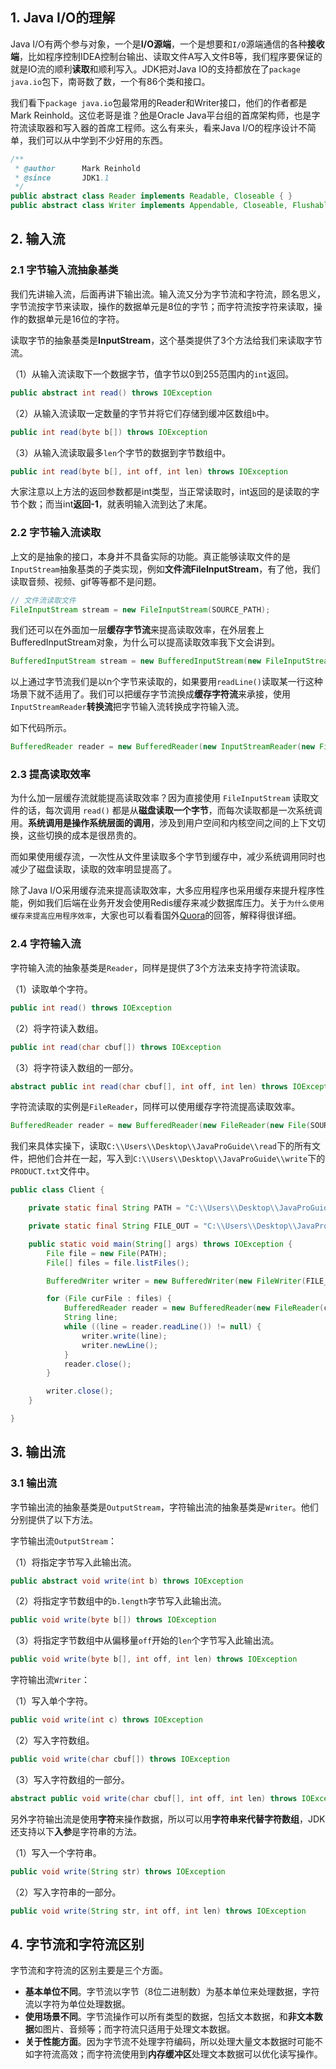 ## 1. Java I/O的理解

Java I/O有两个参与对象，一个是**I/O源端**，一个是想要和`I/O`源端通信的各种**接收端**，比如程序控制IDEA控制台输出、读取文件A写入文件B等，我们程序要保证的就是IO流的顺利**读取**和顺利写入。JDK把对Java IO的支持都放在了`package java.io`包下，南哥数了数，一个有86个类和接口。

我们看下`package java.io`包最常用的Reader和Writer接口，他们的作者都是Mark Reinhold。这位老哥是谁？[他](https://mreinhold.org/)是Oracle Java平台组的首席架构师，也是字符流读取器和写入器的首席工程师。这么有来头，看来Java I/O的程序设计不简单，我们可以从中学到不少好用的东西。

```java
/** 
 * @author      Mark Reinhold
 * @since       JDK1.1
 */
public abstract class Reader implements Readable, Closeable { }
public abstract class Writer implements Appendable, Closeable, Flushable { }
```

## 2. 输入流

### 2.1 字节输入流抽象基类

我们先讲输入流，后面再讲下输出流。输入流又分为字节流和字符流，顾名思义，字节流按字节来读取，操作的数据单元是8位的字节；而字符流按字符来读取，操作的数据单元是16位的字符。

读取字节的抽象基类是**InputStream**，这个基类提供了3个方法给我们来读取字节流。

（1）从输入流读取下一个数据字节，值字节以0到255范围内的`int`返回。

```java
public abstract int read() throws IOException
```

（2）从输入流读取一定数量的字节并将它们存储到缓冲区数组`b`中。

```java
public int read(byte b[]) throws IOException
```

（3）从输入流读取最多`len`个字节的数据到字节数组中。

```java
public int read(byte b[], int off, int len) throws IOException
```

大家注意以上方法的返回参数都是int类型，当正常读取时，int返回的是读取的字节个数；而当int**返回-1**，就表明输入流到达了末尾。

### 2.2 字节输入流读取

上文的是抽象的接口，本身并不具备实际的功能。真正能够读取文件的是`InputStream`抽象基类的子类实现，例如**文件流FileInputStream**，有了他，我们读取音频、视频、gif等等都不是问题。

```java
// 文件流读取文件
FileInputStream stream = new FileInputStream(SOURCE_PATH);
```

我们还可以在外面加一层**缓存字节流**来提高读取效率，在外层套上BufferedInputStream对象，为什么可以提高读取效率我下文会讲到。

```java
BufferedInputStream stream = new BufferedInputStream(new FileInputStream(SOURCE_PATH));
```

以上通过字节流我们是以n个字节来读取的，如果要用`readLine()`读取某一行这种场景下就不适用了。我们可以把缓存字节流换成**缓存字符流**来承接，使用`InputStreamReader`**转换流**把字节输入流转换成字符输入流。

如下代码所示。

```java
BufferedReader reader = new BufferedReader(new InputStreamReader(new FileInputStream(SOURCE_PATH)));
```

### 2.3 提高读取效率

为什么加一层缓存流就能提高读取效率？因为直接使用 `FileInputStream` 读取文件的话，每次调用 `read()` 都是从**磁盘读取一个字节**，而每次读取都是一次系统调用。**系统调用是操作系统层面的调用**，涉及到用户空间和内核空间之间的上下文切换，这些切换的成本是很昂贵的。

而如果使用缓存流，一次性从文件里读取多个字节到缓存中，减少系统调用同时也减少了磁盘读取，读取的效率明显提高了。

除了Java I/O采用缓存流来提高读取效率，大多应用程序也采用缓存来提升程序性能，例如我们后端在业务开发会使用Redis缓存来减少数据库压力。关于`为什么使用缓存来提高应用程序效率`，大家也可以看看国外[Quora](https://www.quora.com/Why-is-caching-used-to-increase-read-performance/answer/Gaive-Gandhi)的回答，解释得很详细。

### 2.4 字符输入流

字符输入流的抽象基类是`Reader`，同样是提供了3个方法来支持字符流读取。

（1）读取单个字符。

```java
public int read() throws IOException
```

（2）将字符读入数组。

```java
public int read(char cbuf[]) throws IOException
```

（3）将字符读入数组的一部分。

```java
abstract public int read(char cbuf[], int off, int len) throws IOException
```

字符流读取的实例是`FileReader`，同样可以使用缓存字符流提高读取效率。

```java
BufferedReader reader = new BufferedReader(new FileReader(new File(SOURCE_PATH)));
```

我们来具体实操下，读取`C:\\Users\\Desktop\\JavaProGuide\\read`下的所有文件，把他们合并在一起，写入到`C:\\Users\\Desktop\\JavaProGuide\\write`下的`PRODUCT.txt`文件中。

```java
public class Client {

    private static final String PATH = "C:\\Users\\Desktop\\JavaProGuide\\read";

    private static final String FILE_OUT = "C:\\Users\\Desktop\\JavaProGuide\\write\\PRODUCT.txt";

    public static void main(String[] args) throws IOException {
        File file = new File(PATH);
        File[] files = file.listFiles();

        BufferedWriter writer = new BufferedWriter(new FileWriter(FILE_OUT));

        for (File curFile : files) {
            BufferedReader reader = new BufferedReader(new FileReader(curFile));
            String line;
            while ((line = reader.readLine()) != null) {
                writer.write(line);
                writer.newLine();
            }
            reader.close();
        }

        writer.close();
    }

}
```

## 3. 输出流

### 3.1 输出流

字节输出流的抽象基类是`OutputStream`，字符输出流的抽象基类是`Writer`。他们分别提供了以下方法。

字节输出流`OutputStream`：

（1）将指定字节写入此输出流。

```java
public abstract void write(int b) throws IOException
```

（2）将指定字节数组中的`b.length`字节写入此输出流。

```java
public void write(byte b[]) throws IOException 
```

（3）将指定字节数组中从偏移量`off`开始的`len`个字节写入此输出流。

```java
public void write(byte b[], int off, int len) throws IOException
```

字符输出流`Writer`：

（1）写入单个字符。

```java
public void write(int c) throws IOException
```

（2）写入字符数组。

```java
public void write(char cbuf[]) throws IOException
```

（3）写入字符数组的一部分。

```java
abstract public void write(char cbuf[], int off, int len) throws IOException
```

另外字符输出流是使用**字符**来操作数据，所以可以用**字符串来代替字符数组**，JDK还支持以下**入参**是字符串的方法。

（1）写入一个字符串。

```java
public void write(String str) throws IOException
```

（2）写入字符串的一部分。

```java
public void write(String str, int off, int len) throws IOException
```

## 4. 字节流和字符流区别

字节流和字符流的区别主要是三个方面。

- **基本单位不同**。字节流以字节（8位二进制数）为基本单位来处理数据，字符流以字符为单位处理数据。
- **使用场景不同**。字节流操作可以所有类型的数据，包括文本数据，和**非文本数据**如图片、音频等；而字符流只适用于处理文本数据。
- **关于性能方面**。因为字节流不处理字符编码，所以处理大量文本数据时可能不如字符流高效；而字符流使用到**内存缓冲区**处理文本数据可以优化读写操作。
